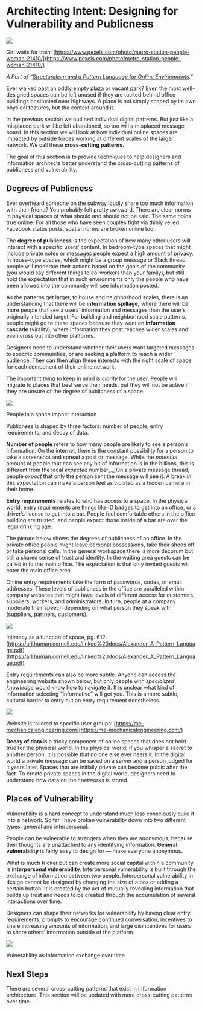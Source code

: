 ﻿---
author:  Rachel Aliana
date: Aug 4, 2019
source: https://medium.com/swlh/architecting-intent-designing-for-vulnerability-and-publicness-703c9f50802a

---

# Architecting Intent: Designing for Vulnerability and Publicness

![](images/WACpCpNy5SFuZwmgS-R-Fw.jpeg)

Girl waits for train:  [https://www.pexels.com/photo/metro-station-people-woman-21410/](https://www.pexels.com/photo/metro-station-people-woman-21410/)

_A Part of “_[_Structuralism and a Pattern Language for Online Environments_](towards-a-larger-view-of-information-architecture.md)_.”_

Ever walked past an oddly empty plaza or vacant park? Even the most well-designed spaces can be left unused if they are tucked behind office buildings or situated near highways. A place is not simply shaped by its own physical features, but the context around it.

In the previous section we outlined individual digital patterns. But just like a misplaced park will be left abandoned, so too will a misplaced message board. In this section we will look at how individual online spaces are impacted by outside forces working at different scales of the larger network. We call these  **cross-cutting patterns.**

The goal of this section is to provide techniques to help designers and information architects better understand the cross-cutting patterns of publicness and vulnerability.

## Degrees of Publicness

Ever overheard someone on the subway loudly share too much information with their friend? You probably felt pretty awkward. There are clear norms in physical spaces of what should and should not be said. The same holds true online. For all those who have seen couples fight via thinly veiled Facebook status posts, spatial norms are broken online too.

The  **degree of publicness**  is the expectation of how many other users will interact with a specific users’ content. In bedroom-type spaces that might include private notes or messages people expect a high amount of privacy. In house-type spaces, which might be a group message or Slack thread, people will moderate their actions based on the goals of the community (you would say different things to co-workers than your family), but still hold the expectation that in such environments only the people who have been allowed into the community will see information posted.

As the patterns get larger, to house and neighborhood scales, there is an understanding that there will be  **information spillage,**  where there will be more people that see a users’ information and messages than the user’s originally intended target. For building and neighborhood scale patterns, people might go to these spaces because they  _want_ an  **information cascade**  (virality), where information they post reaches wider scales and even cross out into other platforms.

Designers need to understand whether their users want targeted messages to specific communities, or are seeking a platform to reach a wider audience. They can then align these interests with the right scale of space for each component of their online network.

The important thing to keep in mind is  _clarity_ for the user. People will migrate to places that best serve their needs, but they will not be active if they are unsure of the degree of publicness of a space.

![](images/3rZRfLS7x42fvb8LsQvC3Q.png)

People in a space impact interaction

Publicness is shaped by three factors: number of people, entry requirements, and decay of data.

**Number of people**  refers to how many people are likely to see a person’s information. On the internet, there is the constant possibility for a person to take a screenshot and spread a post or message. While the  _potential_  amount of people that can see any bit of information is in the billions, this is different from the local  _expected_ number_._  On a private message thread, people  _expect_  that only the person sent the message will see it. A break in this expectation can make a person feel as violated as a hidden camera in their home.

**Entry requirements** relates to who has access to a space. In the physical world, entry requirements are things like ID badges to get into an office, or a driver’s license to get into a bar. People feel comfortable others in the office building are trusted, and people expect those inside of a bar are over the legal drinking age.

The picture below shows the degrees of publicness of an office. In the private office people might leave personal possessions, take their shoes off or take personal calls. In the general workspace there is more decorum but still a shared sense of trust and identity. In the waiting area guests can be called in to the main office. The expectation is that only invited guests will enter the main office area.

Online entry requirements take the form of passwords, codes, or email addresses. These levels of publicness in the office are paralleled within company websites that might have levels of different access for customers, suppliers, workers, and administrators. In turn, people at a company moderate their speech depending on what person they speak with (suppliers, partners, customers).

![](images/r2xvqOOmXEeU4YvNawDX5Q.png)

Intimacy as a function of space, pg. 612:  [https://arl.human.cornell.edu/linked%20docs/Alexander_A_Pattern_Language.pdf](https://arl.human.cornell.edu/linked%20docs/Alexander_A_Pattern_Language.pdf)

Entry requirements can also be more subtle. Anyone can access the engineering website shown below, but only people with  _specialized knowledge_  would know how to navigate it. It is unclear what kind of information selecting “Informative” will get you. This is a more subtle, cultural barrier to entry but an entry requirement nonetheless.

![](images/OzI99VL0CCdByzcOq96DVQ.png)

Website is tailored to specific user groups:  [https://me-mechanicalengineering.com](https://me-mechanicalengineering.com/)

**Decay of data** is a tricky component of online spaces that does not hold true for the physical world. In the physical world, if you whisper a secret to another person, it is possible that no one else ever hears it. In the digital world a private message can be saved on a server and a person judged for it years later. Spaces that are initially private can become public after the fact. To create private spaces in the digital world, designers need to understand how data on their networks is stored.

## Places of Vulnerability

Vulnerability is a hard concept to understand much less consciously build it into a network. So far I have broken vulnerability down into two different types: general and interpersonal.

People can be vulnerable to strangers when they are anonymous, because their thoughts are unattached to any identifying information.  **General vulnerability**  is fairly easy to design for — make everyone anonymous.

What is much tricker but can create more social capital within a community is  **interpersonal vulnerability**. Interpersonal vulnerability is built through the exchange of information between two people. Interpersonal vulnerability in design cannot be designed by changing the size of a box or adding a certain button. It is created by the act of mutually revealing information that builds up trust and needs to be created through the accumulation of several interactions over time.

Designers can shape their networks for vulnerability by having clear entry requirements, prompts to encourage continued conversation, incentives to share increasing amounts of information, and large disincentives for users to share others’ information outside of the platform.

![](images/eGxNmyE-djwoAxCWuamA9A.png)

Vulnerability as information exchange over time

## Next Steps

There are several cross-cutting patterns that exist in information architecture. This section will be updated with more cross-cutting patterns over time.

